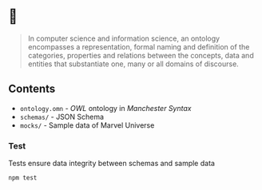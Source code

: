 # :owl:

> In computer science and information science, an ontology encompasses a
> representation, formal naming and definition of the categories, properties and
> relations between the concepts, data and entities that substantiate one, many
> or all domains of discourse. 

## Contents

* `ontology.omn` - _OWL_ ontology in _Manchester Syntax_
* `schemas/` - JSON Schema
* `mocks/` - Sample data of Marvel Universe


### Test

Tests ensure data integrity between schemas and sample data

```sh
npm test
```
